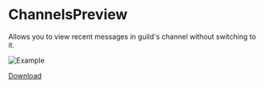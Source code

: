 # ChannelsPreview
Allows you to view recent messages in guild's channel without switching to it.

![Example](https://user-images.githubusercontent.com/52377180/151410251-d8625b33-e011-4acf-a200-e050c9a6dd55.gif)

[Download](https://raw.githubusercontent.com/arg0NNY/DiscordPlugins/master/ChannelsPreview/ChannelsPreview.plugin.js)
